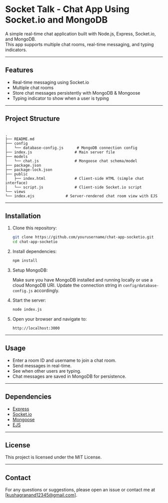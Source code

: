 # Socket Talk - Chat App Using Socket.io and MongoDB

A simple real-time chat application built with Node.js, Express, Socket.io, and MongoDB.  
This app supports multiple chat rooms, real-time messaging, and typing indicators.

---

## Features

- Real-time messaging using Socket.io
- Multiple chat rooms
- Store chat messages persistently with MongoDB & Mongoose
- Typing indicator to show when a user is typing

---

## Project Structure

```

.
├── README.md
├── config
│   └── database-config.js      # MongoDB connection config
├── index.js                   # Main server file
├── models
│   └── chat.js                # Mongoose chat schema/model
├── package.json
├── package-lock.json
├── public
│   ├── index.html             # Client-side HTML (simple chat interface)
│   └── script.js              # Client-side Socket.io script
└── views
└── index.ejs              # Server-rendered chat room view with EJS

````

---

## Installation

1. Clone this repository:
   ```bash
   git clone https://github.com/yourusername/chat-app-socketio.git
   cd chat-app-socketio


2. Install dependencies:

   ```bash
   npm install
   ```

3. Setup MongoDB:

   Make sure you have MongoDB installed and running locally or use a cloud MongoDB URI.
   Update the connection string in `config/database-config.js` accordingly.

4. Start the server:

   ```bash
   node index.js
   ```

5. Open your browser and navigate to:

   ```
   http://localhost:3000
   ```

---

## Usage

* Enter a room ID and username to join a chat room.
* Send messages in real-time.
* See when other users are typing.
* Chat messages are saved in MongoDB for persistence.

---

## Dependencies

* [Express](https://expressjs.com/)
* [Socket.io](https://socket.io/)
* [Mongoose](https://mongoosejs.com/)
* [EJS](https://ejs.co/)

---

## License

This project is licensed under the MIT License.

---

## Contact

For any questions or suggestions, please open an issue or contact me at \[[kushagranand12345@gmail.com](mailto:kushagranand12345@gmail.com)].



